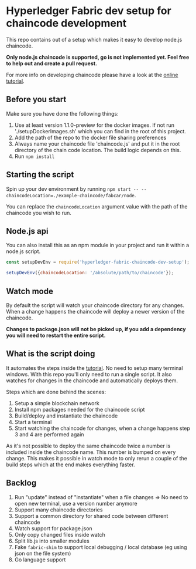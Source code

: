 # Hyperledger Fabric dev setup for chaincode development

This repo contains out of a setup which makes it easy to develop node.js chaincode.

**Only node.js chaincode is supported, go is not implemented yet. Feel free to help out and create a pull request.**

For more info on developing chaincode please have a look at the [online tutorial](http://hyperledger-fabric.readthedocs.io/en/v1.1.0-preview/chaincode4ade.html).

## Before you start

Make sure you have done the following things:

1. Use at least version 1.1.0-preview for the docker images. If not run './setupDockerImages.sh' which you can find in the root of this project.
2. Add the path of the repo to the docker file sharing preferences
3. Always name your chaincode file 'chaincode.js' and put it in the root directory of the chain code location. The build logic depends on this.
4. Run `npm install`

## Starting the script

Spin up your dev environment by running `npm start -- --chaincodeLocation=./example-chaincode/fabcar/node`.

You can replace the `chaincodeLocation` argument value with the path of the chaincode you wish to run.

## Node.js api

You can also install this as an npm module in your project and run it within a node.js script.

```javascript
const setupDevEnv = require('hyperledger-fabric-chaincode-dev-setup');

setupDevEnv({chaincodeLocation: '/absolute/path/to/chaincode'});
```

## Watch mode

By default the script will watch your chaincode directory for any changes. When a change happens the chaincode will deploy a newer version of the chaincode.

**Changes to package.json will not be picked up, if you add a dependency you will need to restart the entire script.**

## What is the script doing

It automates the steps inside the [tutorial](http://hyperledger-fabric.readthedocs.io/en/v1.1.0-preview/chaincode4ade.html). No need to setup many terminal windows. With this repo you'll only need to run a single script. It also watches for changes in the chaincode and automatically deploys them.

Steps which are done behind the scenes:

1. Setup a simple blockchain network
2. Install npm packages needed for the chaincode script
3. Build/deploy and instantiate the chaincode
4. Start a terminal
5. Start watching the chaincode for changes, when a change happens step 3 and 4 are performed again

As it's not possible to deploy the same chaincode twice a number is included inside the chaincode name. This number is bumped on every change. This makes it possible in watch mode to only rerun a couple of the build steps which at the end makes everything faster.

## Backlog

1. Run "update" instead of "instantiate" when a file changes => No need to open new terminal, use a version number anymore
2. Support many chaincode directories
3. Support a common directory for shared code between different chaincode
4. Watch support for package.json 
5. Only copy changed files inside watch
6. Split lib.js into smaller modules
7. Fake `fabric-shim` to support local debugging / local database (eg using json on the file system)
8. Go language support
